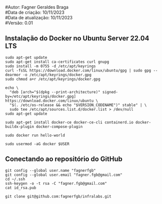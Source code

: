 #Autor: Fagner Geraldes Braga  
#Data de criação: 10/11/2023  
#Data de atualização: 10/11/2023  
#Versão: 0.01

## Instalação do Docker no Ubuntu Server 22.04 LTS
```
sudo apt-get update
sudo apt-get install ca-certificates curl gnupg
sudo install -m 0755 -d /etc/apt/keyrings
curl -fsSL https://download.docker.com/linux/ubuntu/gpg | sudo gpg --dearmor -o /etc/apt/keyrings/docker.gpg
sudo chmod a+r /etc/apt/keyrings/docker.gpg
```
```
echo \
  "deb [arch="$(dpkg --print-architecture)" signed-by=/etc/apt/keyrings/docker.gpg] https://download.docker.com/linux/ubuntu \
  "$(. /etc/os-release && echo "$VERSION_CODENAME")" stable" | \
  sudo tee /etc/apt/sources.list.d/docker.list > /dev/null
sudo apt-get update
```
```
sudo apt-get install docker-ce docker-ce-cli containerd.io docker-buildx-plugin docker-compose-plugin
```
```
sudo docker run hello-world
```
```
sudo usermod -aG docker $USER 
```
## Conectando ao repositório do GitHub
```
git config --global user.name "fagnerfgb"
git config --global user.email "fagner.fgb@gmail.com"
cd ~/.ssh
ssh-keygen -o -t rsa -C "fagner.fgb@gmail.com"
cat id_rsa.pub
```
```
git clone git@github.com:fagnerfgb/infralabs.git
```
